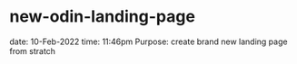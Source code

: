 # new-odin-landing-page

date: 10-Feb-2022
time: 11:46pm
Purpose: create brand new landing page from stratch
